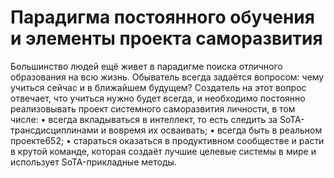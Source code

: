 # Парадигма постоянного обучения и элементы проекта саморазвития

Большинство людей ещё живет в парадигме поиска отличного образования на всю жизнь. Обыватель всегда задаётся вопросом: чему учиться сейчас и в ближайшем будущем? Создатель на этот вопрос отвечает, что учиться нужно будет всегда, и необходимо постоянно реализовывать проект системного саморазвития личности, в том числе:
• всегда вкладываться в интеллект, то есть следить за SoTA-трансдисциплинами и вовремя их осваивать;
• всегда быть в реальном проекте652;
• стараться оказаться в продуктивном сообществе и расти в крутой команде, которая создаёт лучшие целевые системы в мире и использует SoTA-прикладные методы.
